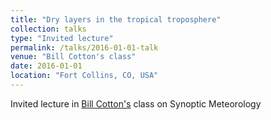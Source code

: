 ```yaml
---
title: "Dry layers in the tropical troposphere"
collection: talks
type: "Invited lecture"
permalink: /talks/2016-01-01-talk
venue: "Bill Cotton's class"
date: 2016-01-01
location: "Fort Collins, CO, USA"
---
```


Invited lecture in [Bill Cotton's](https://rams.atmos.colostate.edu/cotton/) class on Synoptic Meteorology
